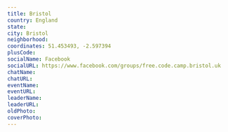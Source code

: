 ```yaml
---
title: Bristol
country: England
state: 
city: Bristol
neighborhood: 
coordinates: 51.453493, -2.597394
plusCode:
socialName: Facebook
socialURL: https://www.facebook.com/groups/free.code.camp.bristol.uk
chatName:
chatURL:
eventName:
eventURL:
leaderName:
leaderURL:
oldPhoto: 
coverPhoto:
---
```

